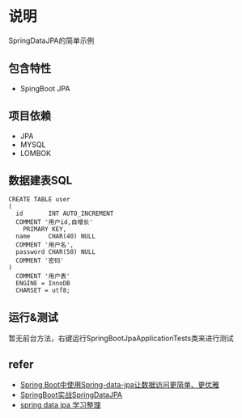 # 说明
SpringDataJPA的简单示例

## 包含特性
- SpingBoot JPA

## 项目依赖
- JPA
- MYSQL
- LOMBOK

## 数据建表SQL
```text
CREATE TABLE user
(
  id       INT AUTO_INCREMENT
  COMMENT '用户id,自增长'
    PRIMARY KEY,
  name     CHAR(40) NULL
  COMMENT '用户名',
  password CHAR(50) NULL
  COMMENT '密码'
)
  COMMENT '用户表'
  ENGINE = InnoDB
  CHARSET = utf8;
```

## 运行&测试
暂无前台方法，右键运行SpringBootJpaApplicationTests类来进行测试

## refer
- [Spring Boot中使用Spring-data-jpa让数据访问更简单、更优雅](http://blog.didispace.com/springbootdata2/index.html)
- [SpringBoot实战SpringDataJPA](https://www.jianshu.com/p/9d5bf0e4943f)
- [spring data jpa 学习整理](https://blog.csdn.net/cquzhengdayday/article/details/78930698)